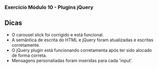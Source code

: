 ### Exercício Módulo 10 - Plugins jQuery

## Dicas

- O carousel slick foi corrigido e está funcional.
- A semântica de escrita do HTML e jQuery foram atualizadas e escritas corretamente.
- O jQuery plugin está funcionando corretamenta após ter sido alocado de forma correta.
- Mensagens personaliadas foram inseridas para cada 'input'.
